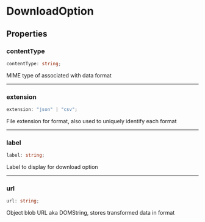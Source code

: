 # DownloadOption

## Properties

### contentType

```ts
contentType: string;
```

MIME type of associated with data format

---

### extension

```ts
extension: "json" | "csv";
```

File extension for format, also used to uniquely identify each format

---

### label

```ts
label: string;
```

Label to display for download option

---

### url

```ts
url: string;
```

Object blob URL aka DOMString, stores transformed data in format
